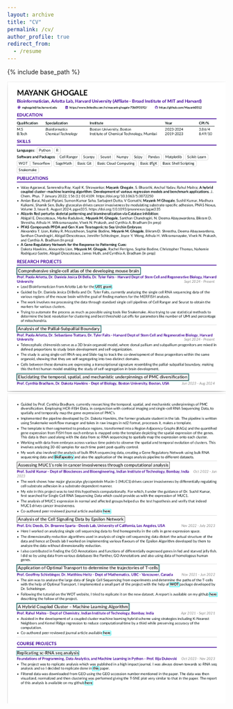 ```yaml
---
layout: archive
title: "CV"
permalink: /cv/
author_profile: true
redirect_from:
  - /resume
---
```


{% include base_path %}

![CV](https://github.com/Mayank0512/Mayank0512.github.io/blob/master/images/cv_github_1.png)
![CV](https://github.com/Mayank0512/Mayank0512.github.io/blob/master/images/cv_github_2.png)
